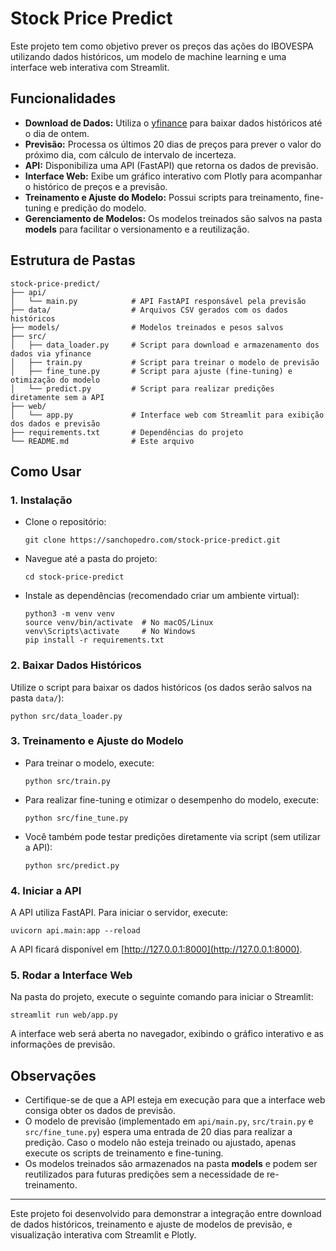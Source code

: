 # Stock Price Predict

Este projeto tem como objetivo prever os preços das ações do IBOVESPA utilizando dados históricos, um modelo de machine learning e uma interface web interativa com Streamlit.

## Funcionalidades

- **Download de Dados:** Utiliza o [yfinance](https://pypi.org/project/yfinance/) para baixar dados históricos até o dia de ontem.
- **Previsão:** Processa os últimos 20 dias de preços para prever o valor do próximo dia, com cálculo de intervalo de incerteza.
- **API:** Disponibiliza uma API (FastAPI) que retorna os dados de previsão.
- **Interface Web:** Exibe um gráfico interativo com Plotly para acompanhar o histórico de preços e a previsão.
- **Treinamento e Ajuste do Modelo:** Possui scripts para treinamento, fine-tuning e predição do modelo.
- **Gerenciamento de Modelos:** Os modelos treinados são salvos na pasta **models** para facilitar o versionamento e a reutilização.

## Estrutura de Pastas

```
stock-price-predict/
├── api/
│   └── main.py            # API FastAPI responsável pela previsão
├── data/                  # Arquivos CSV gerados com os dados históricos
├── models/                # Modelos treinados e pesos salvos
├── src/
│   ├── data_loader.py     # Script para download e armazenamento dos dados via yfinance
│   ├── train.py           # Script para treinar o modelo de previsão
│   ├── fine_tune.py       # Script para ajuste (fine-tuning) e otimização do modelo
│   └── predict.py         # Script para realizar predições diretamente sem a API
├── web/
│   └── app.py             # Interface web com Streamlit para exibição dos dados e previsão
├── requirements.txt       # Dependências do projeto
└── README.md              # Este arquivo
```

## Como Usar

### 1. Instalação
- Clone o repositório:
  ```
  git clone https://sanchopedro.com/stock-price-predict.git
  ```
- Navegue até a pasta do projeto:
  ```
  cd stock-price-predict
  ```
- Instale as dependências (recomendado criar um ambiente virtual):
  ```
  python3 -m venv venv
  source venv/bin/activate  # No macOS/Linux
  venv\Scripts\activate     # No Windows
  pip install -r requirements.txt
  ```

### 2. Baixar Dados Históricos
Utilize o script para baixar os dados históricos (os dados serão salvos na pasta `data/`):
```
python src/data_loader.py
```

### 3. Treinamento e Ajuste do Modelo
- Para treinar o modelo, execute:
  ```
  python src/train.py
  ```
- Para realizar fine-tuning e otimizar o desempenho do modelo, execute:
  ```
  python src/fine_tune.py
  ```
- Você também pode testar predições diretamente via script (sem utilizar a API):
  ```
  python src/predict.py
  ```

### 4. Iniciar a API
A API utiliza FastAPI. Para iniciar o servidor, execute:
```
uvicorn api.main:app --reload
```
A API ficará disponível em [http://127.0.0.1:8000](http://127.0.0.1:8000).

### 5. Rodar a Interface Web
Na pasta do projeto, execute o seguinte comando para iniciar o Streamlit:
```
streamlit run web/app.py
```
A interface web será aberta no navegador, exibindo o gráfico interativo e as informações de previsão.

## Observações

- Certifique-se de que a API esteja em execução para que a interface web consiga obter os dados de previsão.
- O modelo de previsão (implementado em `api/main.py`, `src/train.py` e `src/fine_tune.py`) espera uma entrada de 20 dias para realizar a predição. Caso o modelo não esteja treinado ou ajustado, apenas execute os scripts de treinamento e fine-tuning.
- Os modelos treinados são armazenados na pasta **models** e podem ser reutilizados para futuras predições sem a necessidade de re-treinamento.

---

Este projeto foi desenvolvido para demonstrar a integração entre download de dados históricos, treinamento e ajuste de modelos de previsão, e visualização interativa com Streamlit e Plotly.